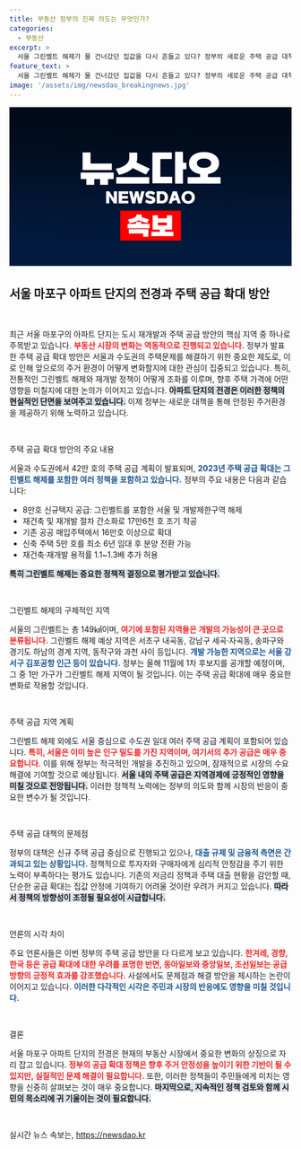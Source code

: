 ```yaml
---
title: 부동산 정부의 진짜 의도는 무엇인가?
categories:
  - 부동산
excerpt: >
  서울 그린벨트 해제가 물 건너갔던 집값을 다시 흔들고 있다? 정부의 새로운 주택 공급 대책이 발표되며, 12년 만에 그린벨트를 해제하고 대규모 아파트 공급을 예고했다. 이 변화가 실제로 시장에 미칠 영향은? 클릭하면 더 많은 이야기를 들어보세요!
feature_text: >
  서울 그린벨트 해제가 물 건너갔던 집값을 다시 흔들고 있다? 정부의 새로운 주택 공급 대책이 발표되며, 12년 만에 그린벨트를 해제하고 대규모 아파트 공급을 예고했다. 이 변화가 실제로 시장에 미칠 영향은? 클릭하면 더 많은 이야기를 들어보세요!
image: '/assets/img/newsdao_breakingnews.jpg'
---
```


<p><img src="/assets/img/newsdao_breakingnews.jpg" alt="flaretime 속보" /></p>

<h2 data-ke-size="size26">서울 마포구 아파트 단지의 전경과 주택 공급 확대 방안</h2>

<p data-ke-size="size16">&nbsp;</p>

<p>최근 서울 마포구의 아파트 단지는 도시 재개발과 주택 공급 방안의 핵심 지역 중 하나로 주목받고 있습니다. <b><span style="color: #ee2323;">부동산 시장의 변화는 역동적으로 진행되고 있습니다.</span></b> 정부가 발표한 주택 공급 확대 방안은 서울과 수도권의 주택문제를 해결하기 위한 중요한 제도로, 이로 인해 앞으로의 주거 환경이 어떻게 변화할지에 대한 관심이 집중되고 있습니다. 특히, 전통적인 그린벨트 해제와 재개발 정책이 어떻게 조화를 이루며, 향후 주택 가격에 어떤 영향을 미칠지에 대한 논의가 이어지고 있습니다. <b><span style="background-color: #21538527;">아파트 단지의 전경은 이러한 정책의 현실적인 단면을 보여주고 있습니다.</span></b> 이제 정부는 새로운 대책을 통해 안정된 주거환경을 제공하기 위해 노력하고 있습니다.</p>

<p data-ke-size="size16">&nbsp;</p>

<p>주택 공급 확대 방안의 주요 내용</p>

<p>서울과 수도권에서 42만 호의 주택 공급 계획이 발표되며, <b><span style="color: #1a5490;">2023년 주택 공급 확대는 그린벨트 해제를 포함한 여러 정책을 포함하고 있습니다.</span></b> 정부의 주요 내용은 다음과 같습니다:</p>

<ul>
  <li>8만호 신규택지 공급: 그린벨트를 포함한 서울 및 개발제한구역 해제</li>
  <li>재건축 및 재개발 절차 간소화로 17만6천 호 조기 착공</li>
  <li>기존 공공 매입주택에서 16만호 이상으로 확대</li>
  <li>신축 주택 5만 호를 최소 6년 임대 후 분양 전환 가능</li>
  <li>재건축·재개발 용적률 1.1~1.3배 추가 허용</li>
</ul>

<p><b><span style="background-color: #21538527;">특히 그린벨트 해제는 중요한 정책적 결정으로 평가받고 있습니다.</span></b> </p>

<p data-ke-size="size16">&nbsp;</p>

<p>그린벨트 해제의 구체적인 지역</p>

<p>서울의 그린벨트는 총 149㎢이며, <b><span style="color: #ee2323;">여기에 포함된 지역들은 개발의 가능성이 큰 곳으로 분류됩니다.</span></b> 그린벨트 해제 예상 지역은 서초구 내곡동, 강남구 세곡·자곡동, 송파구와 경기도 하남의 경계 지역, 동작구와 과천 사이 등입니다. <b><span style="color: #1a5490;">개발 가능한 지역으로는 서울 강서구 김포공항 인근 등이 있습니다.</span></b> 정부는 올해 11월에 1차 후보지를 공개할 예정이며, 그 중 1만 가구가 그린벨트 해제 지역이 될 것입니다. 이는 주택 공급 확대에 매우 중요한 변화로 작용할 것입니다.</p>

<p data-ke-size="size16">&nbsp;</p>

<p>주택 공급 지역 계획</p>

<p>그린벨트 해제 외에도 서울 중심으로 수도권 일대 여러 주택 공급 계획이 포함되어 있습니다. <b><span style="color: #ee2323;">특히, 서울은 이미 높은 인구 밀도를 가진 지역이며, 여기서의 추가 공급은 매우 중요합니다.</span></b> 이를 위해 정부는 적극적인 개발을 추진하고 있으며, 잠재적으로 시장의 수요 해결에 기여할 것으로 예상됩니다. <b><span style="background-color: #21538527;">서울 내의 주택 공급은 지역경제에 긍정적인 영향을 미칠 것으로 전망됩니다.</span></b>  이러한 정책적 노력에는 정부의 의도와 함께 시장의 반응이 중요한 변수가 될 것입니다.</p>

<p data-ke-size="size16">&nbsp;</p>

<p>주택 공급 대책의 문제점</p>

<p>정부의 대책은 신규 주택 공급 중심으로 진행되고 있으나, <b><span style="color: #1a5490;">대출 규제 및 금융적 측면은 간과되고 있는 상황입니다.</span></b> 정책적으로 투자자와 구매자에게 심리적 안정감을 주기 위한 노력이 부족하다는 평가도 있습니다. 기존의 저금리 정책과 주택 대출 현황을 감안할 때, 단순한 공급 확대는 집값 안정에 기여하기 어려울 것이란 우려가 커지고 있습니다. <b><span style="background-color: #21538527;">따라서 정책의 방향성이 조정될 필요성이 시급합니다.</span></b> </p>

<p data-ke-size="size16">&nbsp;</p>

<p>언론의 시각 차이</p>

<p>주요 언론사들은 이번 정부의 주택 공급 방안을 다 다르게 보고 있습니다. <b><span style="color: #ee2323;">한겨레, 경향, 한국 등은 공급 확대에 대한 우려를 표명한 반면, 동아일보와 중앙일보, 조선일보는 공급 방향의 긍정적 효과를 강조했습니다.</span></b> 사설에서도 문제점과 해결 방안을 제시하는 논란이 이어지고 있습니다. <b><span style="color: #1a5490;">이러한 다각적인 시각은 주민과 시장의 반응에도 영향을 미칠 것입니다.</span></b> </p>

<p data-ke-size="size16">&nbsp;</p>

<p>결론</p>

<p>서울 마포구 아파트 단지의 전경은 현재의 부동산 시장에서 중요한 변화의 상징으로 자리 잡고 있습니다. <b><span style="color: #ee2323;">정부의 공급 확대 정책은 향후 주거 안정성을 높이기 위한 기반이 될 수 있지만, 실질적인 문제 해결이 필요합니다.</span></b> 또한, 이러한 정책들이 주민들에게 미치는 영향을 신중히 살펴보는 것이 매우 중요합니다. <b><span style="background-color: #21538527;">마지막으로, 지속적인 정책 검토와 함께 시민의 목소리에 귀 기울이는 것이 필요합니다.</span></b></p>

<p data-ke-size="size16">&nbsp;</p>
실시간 뉴스 속보는, <a href="https://newsdao.kr" rel="dofollow">https://newsdao.kr</a>


